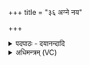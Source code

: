 +++
title = "३६ अग्ने नय"

+++
<details><summary>पदपाठः - दयानन्दादि</summary>

अग्ने॑। नय॑। सु॒पथेति॑ सु॒ऽपथा॑। रा॒ये। अ॒स्मान्। विश्वा॑नि। दे॒व॒। व॒युना॑नि। वि॒द्वान्। यु॒यो॒धि। अ॒स्मत्। जु॒हु॒रा॒णम्। एनः॑। भूयि॑ष्ठाम्। ते॒। नम॑उक्ति॒मिति॒ नमः॑ऽउक्तिम्। वि॒धे॒म॒। ३६।
</details>

<details><summary>अधिमन्त्रम् (VC)</summary>

- अग्निर्देवता
- आगस्त्य ऋषिः
- निचृद् आर्षी त्रिष्टुप्
- धैवतः
</details>